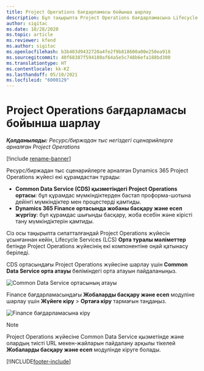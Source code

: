 ```yaml
---
title: Project Operations бағдарламасы бойынша шарлау
description: Бұл тақырыпта Project Operations бағдарламасына Lifecycle Services жүйесі арқылы кіру туралы ақпарат берілген.
author: sigitac
ms.date: 10/28/2020
ms.topic: article
ms.reviewer: kfend
ms.author: sigitac
ms.openlocfilehash: b3b403d9432720a4fe2f9b818600a00e250ea918
ms.sourcegitcommit: 40f68387f594180af64a5e5c748b6efa188bd300
ms.translationtype: HT
ms.contentlocale: kk-KZ
ms.lasthandoff: 05/10/2021
ms.locfileid: "6000129"
---
```

# <a name="navigate-project-operations"></a>Project Operations бағдарламасы бойынша шарлау

_**Қолданылады:** Ресурс/биржадан тыс негіздегі сценарийлерге арналған Project Operations_

[!include [rename-banner](~/includes/cc-data-platform-banner.md)]

Ресурс/биржадан тыс сценарийлерге арналған Dynamics 365 Project Operations жүйесі екі құрамдастан тұрады: 

 - **Common Data Service (CDS) қызметіндегі Project Operations ортасы**: бұл құрамдас мүмкіндіктерден бастап проформа-шотына дейінгі мүмкіндіктер мен процестерді қамтиды. 
 - **Dynamics 365 Finance ортасында жобаны басқару және есеп жүргізу**: бұл құрамдас шығынды басқару, жоба есебін және кірісті тану мүмкіндіктерін қамтиды. 

Сіз осы тақырыпта сипатталғандай Project Operations жүйесін ұсынғаннан кейін, Lifecycle Services (LCS) **Орта туралы мәліметтер** бетінде Project Operations жүйесінің екі компонентіне оңай қатынасу беріледі.  

CDS ортасындағы Project Operations жүйесіне шарлау үшін **Common Data Service орта атауы** бөліміндегі орта атауын пайдаланыңыз. 

  ![Common Data Service ортасының атауы](./media/environment-name.PNG)

Finance бағдарламасындағы **Жобаларды басқару және есеп** модуліне шарлау үшін **Жүйеге кіру** > **Ортаға кіру** тармағын таңдаңыз.  

   ![Finance бағдарламасына кіру](./media/environment-login.PNG)

> [!NOTE]
> Project Operations жүйесіне Common Data Service қызметінде және олардың тиісті URL мекен-жайларын пайдалану арқылы тікелей **Жобаларды басқару және есеп** модулінде кіруге болады. 


[!INCLUDE[footer-include](../includes/footer-banner.md)]